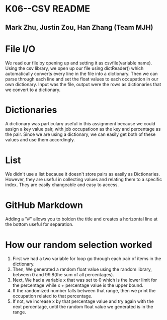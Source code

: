 # K06--CSV README

Mark Zhu, Justin Zou, Han Zhang (Team MJH)
---

# File I/O
We read our file by opening up and setting it as csvfile(variable name).
Using the csv library, we open up our file using dictReader() which automatically converts every line in the file into a dictionary.
Then we can parse through each line and set the float values to each occupation in our own dictionary.
Input was the file, output were the rows as dictionaries that we convert to a dictionary.

# Dictionaries
A dictionary was particulary useful in this assignment because we could assign a key value pair, with job occupatioon as the key and percentage as the pair.
Since we are using a dictionary, we can easily get both of these values and use them accordingly.

# List
We didn't use a list because it doesn't store pairs as easily as Dictionaries. However, they are useful in collecting values and relating them to a specific index. They are easily changeable and easy to access.

# GitHub Markdown
Adding a "#" allows you to bolden the title and creates a horizontal line at the bottom useful for separation.

# How our random selection worked
1) First we had a two variable for loop go through each pair of items in the dictionary. 
2) Then, We generated a random float value using the random library, between 0 and 99.8(the sum of all percentages). 
3) Next, We had a variable x that was set to 0 which is the lower limit for the percentage while x + percentage value is the upper bound. 
4) If the randomized number falls between that range, then we print the occupation related to that percentage.
5) If not, we increase x by that percentage value and try again with the next percentage, until the random float value we generated is in the range.
